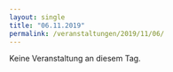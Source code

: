 ```yaml
---
layout: single
title: "06.11.2019"
permalink: /veranstaltungen/2019/11/06/
---
```


Keine Veranstaltung an diesem Tag.
